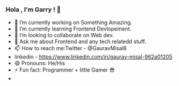### Hola , I'm Garry ! 👋
- 🔭 I’m currently working on Something Amazing.
- 🌱 I’m currently learning Frontend Devlopement.
- 👯 I’m looking to collaborate on Web dev.
- 💬 Ask me about Frontend and any tech relatedd stuff.
- 📫 How to reach me:Twitter - @GauravMisal8 
- linkedin - https://www.linkedin.com/in/gaurav-misal-962a01205
- 😄 Pronouns: He/His
- ⚡ Fun fact: Programmer + little Gamer 😎
- 


